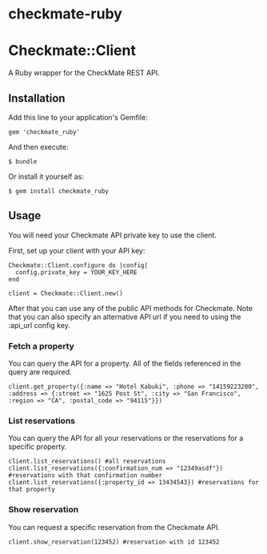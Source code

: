 checkmate-ruby
==============


# Checkmate::Client

A Ruby wrapper for the CheckMate REST API.

## Installation

Add this line to your application's Gemfile:

    gem 'checkmate_ruby'

And then execute:

    $ bundle

Or install it yourself as:

    $ gem install checkmate_ruby

## Usage

You will need your Checkmate API private key to use the client.

First, set up your client with your API key:

    Checkmate::Client.configure do |config|
      config.private_key = YOUR_KEY_HERE
    end

    client = Checkmate::Client.new()

After that you can use any of the public API methods for Checkmate.  Note that you
can also specify an alternative API url if you need to using the :api_url config
key.

### Fetch a property

You can query the API for a property. All of the fields referenced in the query are required.

    client.get_property({:name => "Hotel Kabuki", :phone => "14159223200", :address => {:street => "1625 Post St", :city => "San Francisco", :region => "CA", :postal_code => "94115"}}) 

### List reservations

You can query the API for all your reservations or the reservations for a specific property.

    client.list_reservations() #all reservations
    client.list_reservations({:confirmation_num => "12349asdf"}) #reservations with that confirmation number
    client.list_reservations({:property_id => 13434543}) #reservations for that property

### Show reservation

You can request a specific reservation from the Checkmate API.

    client.show_reservation(123452) #reservation with id 123452  
